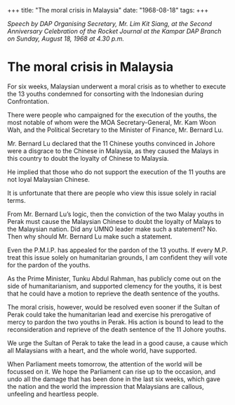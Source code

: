 +++ 
title: "The moral crisis in Malaysia"
date: "1968-08-18"
tags:
+++

_Speech by DAP Organising Secretary, Mr. Lim Kit Siang, at the Second Anniversary Celebration of the Rocket Journal at the Kampar DAP Branch on Sunday, August 18, 1968 at 4.30 p.m._

# The moral crisis in Malaysia

For six weeks, Malaysian underwent a moral crisis as to whether to execute the 13 youths condemned for consorting with the Indonesian during Confrontation.

There were people who campaigned for the execution of the youths, the most notable of whom were the MOA Secretary-General, Mr. Kam Woon Wah, and the Political Secretary to the Minister of Finance, Mr. Bernard Lu.</u>

Mr. Bernard Lu declared that the 11 Chinese youths convinced in Johore were a disgrace to the Chinese in Malaysia, as they caused the Malays in this country to doubt the loyalty of Chinese to Malaysia.

He implied that those who do not support the execution of the 11 youths are not loyal Malaysian Chinese.

It is unfortunate that there are people who view this issue solely in racial terms.

From Mr. Bernard Lu’s logic, then the conviction of the two Malay youths in Perak must cause the Malaysian Chinese to doubt the loyalty of Malays to the Malaysian nation. Did any UMNO leader make such a statement? No. Then why should Mr. Bernard Lu make such a statement.

Even the P.M.I.P. has appealed for the pardon of the 13 youths. If every M.P. treat this issue solely on humanitarian grounds, I am confident they will vote for the pardon of the youths.

As the Prime Minister, Tunku Abdul Rahman, has publicly come out on the side of humanitarianism, and supported clemency for the youths, it is best that he could have a motion to reprieve the death sentence of the youths.

The moral crisis, however, would be resolved even sooner if the Sultan of Perak could take the humanitarian lead and exercise his prerogative of mercy to pardon the two youths in Perak. His action is bound to lead to the reconsideration and reprieve of the death sentence of the 11 Johore youths.

We urge the Sultan of Perak to take the lead in a good cause, a cause which all Malaysians with a heart, and the whole world, have supported.

When Parliament meets tomorrow, the attention of the world will be focussed on it. We hope the Parliament can rise up to the occasion, and undo all the damage that has been done in the last six weeks, which gave the nation and the world the impression that Malaysians are callous, unfeeling and heartless people.
 
